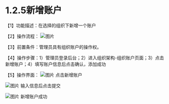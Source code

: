# 1.2.5新增账户

【1】功能描述：在选择的组织下新增一个账户

【2】操作流程：
![图片](~@img/1/1.2.5_p1.png)

【3】前置条件：管理员具有组织账户的操作权。

【4】操作步骤：1）管理员登录后台；2）进入组织架构-组织账户页面；3）点击新增账户；4）填写账户信息后点击确认，添加成功

【5】操作界面：
![图片](~@img/1/1.2.5_p2.png)
点击新增账户

![图片](~@img/1/1.2.5_p3.png)
输入信息后点击提交

![图片](~@img/1/1.2.5_p4.png)
新增账户成功



